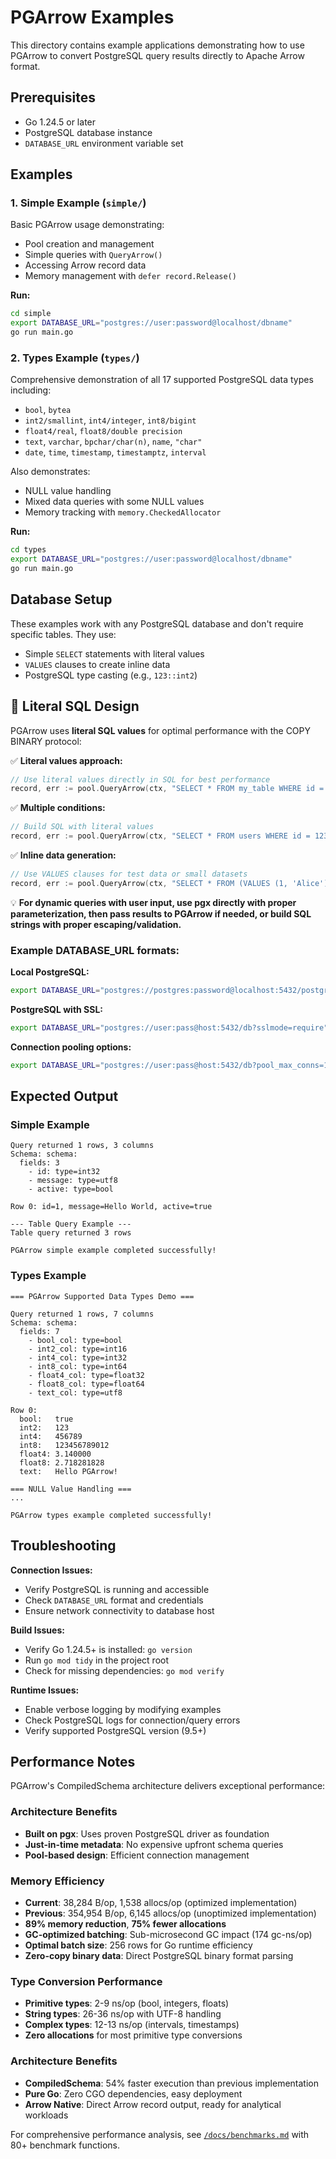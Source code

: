 # PGArrow Examples

This directory contains example applications demonstrating how to use PGArrow to convert PostgreSQL query results directly to Apache Arrow format.

## Prerequisites

- Go 1.24.5 or later
- PostgreSQL database instance
- `DATABASE_URL` environment variable set

## Examples

### 1. Simple Example (`simple/`)

Basic PGArrow usage demonstrating:
- Pool creation and management
- Simple queries with `QueryArrow()`
- Accessing Arrow record data
- Memory management with `defer record.Release()`

**Run:**
```bash
cd simple
export DATABASE_URL="postgres://user:password@localhost/dbname"
go run main.go
```

### 2. Types Example (`types/`)

Comprehensive demonstration of all 17 supported PostgreSQL data types including:
- `bool`, `bytea`
- `int2/smallint`, `int4/integer`, `int8/bigint` 
- `float4/real`, `float8/double precision`
- `text`, `varchar`, `bpchar/char(n)`, `name`, `"char"`
- `date`, `time`, `timestamp`, `timestamptz`, `interval`

Also demonstrates:
- NULL value handling
- Mixed data queries with some NULL values
- Memory tracking with `memory.CheckedAllocator`

**Run:**
```bash
cd types
export DATABASE_URL="postgres://user:password@localhost/dbname"
go run main.go
```

## Database Setup

These examples work with any PostgreSQL database and don't require specific tables. They use:
- Simple `SELECT` statements with literal values
- `VALUES` clauses to create inline data
- PostgreSQL type casting (e.g., `123::int2`)

## 📝 Literal SQL Design

PGArrow uses **literal SQL values** for optimal performance with the COPY BINARY protocol:

✅ **Literal values approach:**
```go
// Use literal values directly in SQL for best performance
record, err := pool.QueryArrow(ctx, "SELECT * FROM my_table WHERE id = 123")
```

✅ **Multiple conditions:**
```go
// Build SQL with literal values
record, err := pool.QueryArrow(ctx, "SELECT * FROM users WHERE id = 123 AND name = 'Alice'")
```

✅ **Inline data generation:**
```go  
// Use VALUES clauses for test data or small datasets
record, err := pool.QueryArrow(ctx, "SELECT * FROM (VALUES (1, 'Alice'), (2, 'Bob')) AS my_table(id, name)")
```

💡 **For dynamic queries with user input, use pgx directly with proper parameterization, then pass results to PGArrow if needed, or build SQL strings with proper escaping/validation.**

### Example DATABASE_URL formats:

**Local PostgreSQL:**
```bash
export DATABASE_URL="postgres://postgres:password@localhost:5432/postgres"
```

**PostgreSQL with SSL:**
```bash
export DATABASE_URL="postgres://user:pass@host:5432/db?sslmode=require"
```

**Connection pooling options:**
```bash
export DATABASE_URL="postgres://user:pass@host:5432/db?pool_max_conns=10"
```

## Expected Output

### Simple Example
```
Query returned 1 rows, 3 columns
Schema: schema:
  fields: 3
    - id: type=int32
    - message: type=utf8
    - active: type=bool

Row 0: id=1, message=Hello World, active=true

--- Table Query Example ---
Table query returned 3 rows

PGArrow simple example completed successfully!
```

### Types Example  
```
=== PGArrow Supported Data Types Demo ===

Query returned 1 rows, 7 columns
Schema: schema:
  fields: 7
    - bool_col: type=bool
    - int2_col: type=int16
    - int4_col: type=int32
    - int8_col: type=int64
    - float4_col: type=float32
    - float8_col: type=float64
    - text_col: type=utf8

Row 0:
  bool:   true
  int2:   123
  int4:   456789
  int8:   123456789012
  float4: 3.140000
  float8: 2.718281828
  text:   Hello PGArrow!

=== NULL Value Handling ===
...

PGArrow types example completed successfully!
```

## Troubleshooting

**Connection Issues:**
- Verify PostgreSQL is running and accessible
- Check `DATABASE_URL` format and credentials
- Ensure network connectivity to database host

**Build Issues:**
- Verify Go 1.24.5+ is installed: `go version`
- Run `go mod tidy` in the project root
- Check for missing dependencies: `go mod verify`

**Runtime Issues:**
- Enable verbose logging by modifying examples
- Check PostgreSQL logs for connection/query errors
- Verify supported PostgreSQL version (9.5+)

## Performance Notes

PGArrow's CompiledSchema architecture delivers exceptional performance:

### Architecture Benefits
- **Built on pgx**: Uses proven PostgreSQL driver as foundation
- **Just-in-time metadata**: No expensive upfront schema queries  
- **Pool-based design**: Efficient connection management

### Memory Efficiency  
- **Current**: 38,284 B/op, 1,538 allocs/op (optimized implementation)
- **Previous**: 354,954 B/op, 6,145 allocs/op (unoptimized implementation)
- **89% memory reduction**, **75% fewer allocations**
- **GC-optimized batching**: Sub-microsecond GC impact (174 gc-ns/op)
- **Optimal batch size**: 256 rows for Go runtime efficiency
- **Zero-copy binary data**: Direct PostgreSQL binary format parsing

### Type Conversion Performance
- **Primitive types**: 2-9 ns/op (bool, integers, floats)
- **String types**: 26-36 ns/op with UTF-8 handling
- **Complex types**: 12-13 ns/op (intervals, timestamps)
- **Zero allocations** for most primitive type conversions

### Architecture Benefits
- **CompiledSchema**: 54% faster execution than previous implementation
- **Pure Go**: Zero CGO dependencies, easy deployment
- **Arrow Native**: Direct Arrow record output, ready for analytical workloads

For comprehensive performance analysis, see [`/docs/benchmarks.md`](../docs/benchmarks.md) with 80+ benchmark functions.